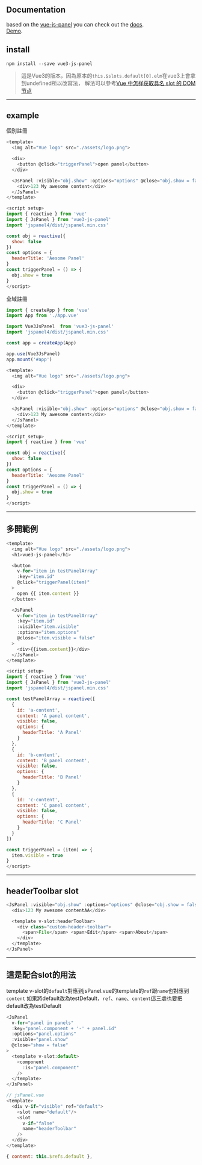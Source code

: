 ## Documentation

based on the <a href="https://github.com/64robots/vue-js-panel">vue-js-panel</a>
you can check out the <a href="https://64robots.github.io/vue-js-panel/">docs</a>.
<br>
<a href="https://hsiaomingcheng.github.io/vue3-js-panel/">Demo</a>.

## install

`npm install --save vue3-js-panel`

>這是Vue3的版本，因為原本的`this.$slots.default[0].elm`在vue3上會拿到undefined所以改寫法，
解法可以參考[Vue 中怎样获取具名 slot 的 DOM 节点](https://segmentfault.com/q/1010000022089341)

---

## example

個別註冊
```javascript
<template>
  <img alt="Vue logo" src="./assets/logo.png">

  <div>
    <button @click="triggerPanel">open panel</button>
  </div>

  <JsPanel :visible="obj.show" :options="options" @close="obj.show = false">
    <div>123 My awesome content</div>
  </JsPanel>
</template>

<script setup>
import { reactive } from 'vue'
import { JsPanel } from 'vue3-js-panel'
import 'jspanel4/dist/jspanel.min.css'

const obj = reactive({
  show: false
})
const options = {
  headerTitle: 'Aesome Panel'
}
const triggerPanel = () => {
  obj.show = true
}
</script>
```

全域註冊
```javascript
import { createApp } from 'vue'
import App from './App.vue'

import Vue3JsPanel  from 'vue3-js-panel'
import 'jspanel4/dist/jspanel.min.css'

const app = createApp(App)

app.use(Vue3JsPanel)
app.mount('#app')
```
```javascript
<template>
  <img alt="Vue logo" src="./assets/logo.png">

  <div>
    <button @click="triggerPanel">open panel</button>
  </div>

  <JsPanel :visible="obj.show" :options="options" @close="obj.show = false">
    <div>123 My awesome content</div>
  </JsPanel>
</template>

<script setup>
import { reactive } from 'vue'

const obj = reactive({
  show: false
})
const options = {
  headerTitle: 'Aesome Panel'
}
const triggerPanel = () => {
  obj.show = true
}
</script>
```

---

## 多開範例
```javascript
<template>
  <img alt="Vue logo" src="./assets/logo.png">
  <h1>vue3-js-panel</h1>

  <button
    v-for="item in testPanelArray"
    :key="item.id"
    @click="triggerPanel(item)"
  >
    open {{ item.content }}
  </button>

  <JsPanel
    v-for="item in testPanelArray"
    :key="item.id"
    :visible="item.visible"
    :options="item.options"
    @close="item.visible = false"
  >
    <div>{{item.content}}</div>
  </JsPanel>
</template>

<script setup>
import { reactive } from 'vue'
import { JsPanel } from 'vue3-js-panel'
import 'jspanel4/dist/jspanel.min.css'

const testPanelArray = reactive([
  {
    id: 'a-content',
    content: 'A panel content',
    visible: false,
    options: {
      headerTitle: 'A Panel'
    }
  },
  {
    id: 'b-content',
    content: 'B panel content',
    visible: false,
    options: {
      headerTitle: 'B Panel'
    }
  },
  {
    id: 'c-content',
    content: 'C panel content',
    visible: false,
    options: {
      headerTitle: 'C Panel'
    }
  }
])

const triggerPanel = (item) => {
  item.visible = true
}
</script>
```

---

## headerToolbar slot
```javascript
<JsPanel :visible="obj.show" :options="options" @close="obj.show = false">
  <div>123 My awesome contentAA</div>

  <template v-slot:headerToolbar>
    <div class="custom-header-toolbar">
      <span>File</span> <span>Edit</span> <span>About</span>
    </div>
  </template>
</JsPanel>
```

---

## 這是配合slot的用法

template v-slot的`default`對應到jsPanel.vue的template的`ref`跟`name`也對應到`content`
如果將default改為testDefault，`ref`、`name`、`content`這三處也要把default改為testDefault
```javascript
<JsPanel
  v-for="panel in panels"
  :key="panel.component + '-' + panel.id"
  :options="panel.options"
  :visible="panel.show"
  @close="show = false"
>
  <template v-slot:default>
    <component
      :is="panel.component"
    />
  </template>
</JsPanel>
```

```javascript
// jsPanel.vue
<template>
  <div v-if="visible" ref="default">
    <slot name="default"/>
    <slot
      v-if="false"
      name="headerToolbar"
    />
  </div>
</template>

{ content: this.$refs.default },
```
